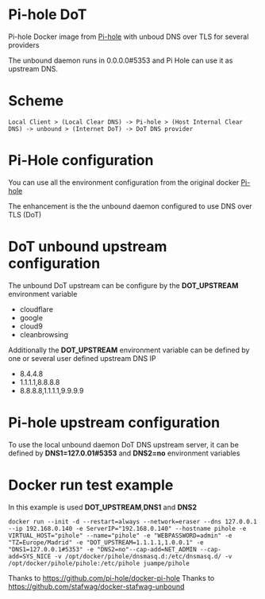 # Pi-hole DoT
Pi-hole Docker image from [Pi-hole](https://pi-hole.net) with unboud DNS over TLS for several providers

The unbound daemon runs in 0.0.0.0#5353 and Pi Hole can use it as upstream DNS.

# Scheme
`Local Client > (Local Clear DNS) -> Pi-hole > (Host Internal Clear DNS) -> unbound > (Internet DoT) -> DoT DNS provider`

# Pi-Hole configuration
You can use all the environment configuration from the original docker [Pi-hole](https://hub.docker.com/r/pihole/pihole/)

The enhancement is the the unbound daemon configured to use DNS over TLS (DoT)

# DoT unbound upstream configuration
The unbound DoT upstream can be configure by the **DOT_UPSTREAM** environment variable
* cloudflare
* google
* cloud9
* cleanbrowsing

Additionally the **DOT_UPSTREAM** environment variable can be defined by one or several user defined upstream DNS IP
* 8.4.4.8
* 1.1.1.1,8.8.8.8
* 8.8.8.8,1.1.1.1,9.9.9.9

# Pi-hole upstream configuration
To use the local unbound daemon DoT DNS upstream server, it can be defined by **DNS1=127.0.01#5353** and **DNS2=no** environment variables


# Docker run test example
In this example is used **DOT_UPSTREAM**,**DNS1** and **DNS2**

`docker run --init -d --restart=always --network=eraser --dns 127.0.0.1 --ip 192.168.0.140 -e ServerIP="192.168.0.140" --hostname pihole -e VIRTUAL_HOST="pihole" --name="pihole" -e "WEBPASSWORD=admin" -e "TZ=Europe/Madrid" -e "DOT_UPSTREAM=1.1.1.1,1.0.0.1" -e "DNS1=127.0.0.1#5353" -e "DNS2=no"--cap-add=NET_ADMIN --cap-add=SYS_NICE -v /opt/docker/pihole/dnsmasq.d:/etc/dnsmasq.d/ -v /opt/docker/pihole/pihole:/etc/pihole juampe/pihole`


Thanks to https://github.com/pi-hole/docker-pi-hole
Thanks to https://github.com/stafwag/docker-stafwag-unbound
